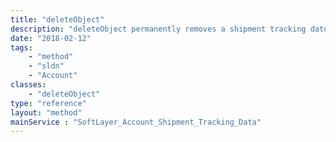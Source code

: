 ```yaml
---
title: "deleteObject"
description: "deleteObject permanently removes a shipment tracking datum (number) "
date: "2018-02-12"
tags:
    - "method"
    - "sldn"
    - "Account"
classes:
    - "deleteObject"
type: "reference"
layout: "method"
mainService : "SoftLayer_Account_Shipment_Tracking_Data"
---
```

